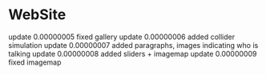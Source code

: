 # WebSite
update 0.00000005 fixed gallery
update 0.00000006 added collider simulation
update 0.00000007 added paragraphs, images indicating who is talking
update 0.00000008 added sliders + imagemap
update 0.00000009 fixed imagemap
